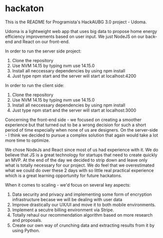 # hackaton
This is the README for Programista's HackAUBG 3.0 project - Udoma. 

Udoma is a lightweight web app that uses big data to propose home energy efficiency improvements based on user input.
We just NodeJS on our back-end and React on our front-end.

In order to run the server side project:
1) Clone the repository
2) Use NVM 14.15 by typing nvm use 14.15.0
3) Install all neccessary dependencies by using npm install
4) Just type npm start and the server will start at localhost:4200

In order to run the client side:
1) Clone the repository
2) Use NVM 14.15 by typing nvm use 14.15.0
3) Install all neccessary dependencies by using npm install
4) Just type npm start and the server will start at localhost:3000

Concerning the front-end side - we focused on creating a smoother experience but that turned out to be a wrong decision for such a short period
of time especially when none of us are designers. On the server-side - I think we decided to pursue a complex solution that again would take a lot more time to optimize.

We chose NodeJs and React since most of us had experience with it. We do believe that JS is a great technology for startups that need to create quickly an MVP.
At the end of the day we decided to strip down and leave only what is totally necessary for our project. We do feel that we overestimated what we could do over these 2 days with
so little real practical experience which is a great learning opportunity for future hackatons. 

When it comes to scaling - we'd focus on several key aspects:
1) Data security and privacy and implementing some form of encryption infrastructure becase we will be dealing with user data
2) Improve drastically our UX/UI and move it to both mobile environments.
3) Implement a secutre billing environment via Stripe.
4) Totally rehaul our recommendation algorithm based on more research and proposals.
5) Create our own way of crunching data and extracting results from it by using Python. 
